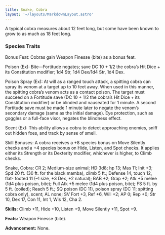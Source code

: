 ```yaml
---
title: Snake, Cobra
layout: '~/layouts/MarkdownLayout.astro'
---
```

A typical cobra measures about 12 feet long, but some have been known to grow
to as much as 18 feet long.

###  Species Traits

Bonus Feat: Cobras gain Weapon Finesse (bite) as a bonus feat.

Poison (Ex): Bite—Fortitude negates; save DC 10 + 1/2 the cobra’s Hit Dice +
its Constitution modifier; 1d4 Str, 1d4 Dex/1d4 Str, 1d4 Dex.

Poison Spray (Ex): At will as a ranged touch attack, a spitting cobra can
spray its venom at a target up to 10 feet away. When used in this manner, the
spitting cobra’s venom acts as a contact poison. The target must succeed on a
Fortitude save (DC 10 + 1/2 the cobra’s Hit Dice + its Constitution modifier)
or be blinded and nauseated for 1 minute. A second Fortitude save must be made
1 minute later to negate the venom’s secondary damage (same as the initial
damage). Eye protection, such as goggles or a full-face visor, negates the
blindness effect.

Scent (Ex): This ability allows a cobra to detect approaching enemies, sniff
out hidden foes, and track by sense of smell.

Skill Bonuses: A cobra receives a +8 species bonus on Move Silently checks and
a +4 species bonus on Hide, Listen, and Spot checks. It applies either its
Strength or its Dexterity modifier, whichever is higher, to Climb checks.

Snake, Cobra: CR 2; Medium-size animal; HD 3d8; hp 13; Mas 11; Init +3; Spd 20
ft. (30 ft. for the black mamba), climb 5 ft.; Defense 14, touch 12, flat-
footed 11 (–1 size, +3 Dex, +2 natural); BAB +2; Grap +2; Atk +5 melee (1d4
plus poison, bite); Full Atk +5 melee (1d4 plus poison, bite); FS 5 ft. by 5
ft. (coiled); Reach 5 ft.; SQ poison (DC 11), poison spray (DC 11; spitting
cobra only), scent; AL none; SV Fort +3, Ref +6, Will +2; AP 0; Rep +0; Str
10, Dex 17, Con 11, Int 1, Wis 12, Cha 2.

**Skills:** Climb +11, Hide +10, Listen +9, Move Silently +11, Spot +9.

**Feats:** Weapon Finesse (bite).

**Advancement:** None.

